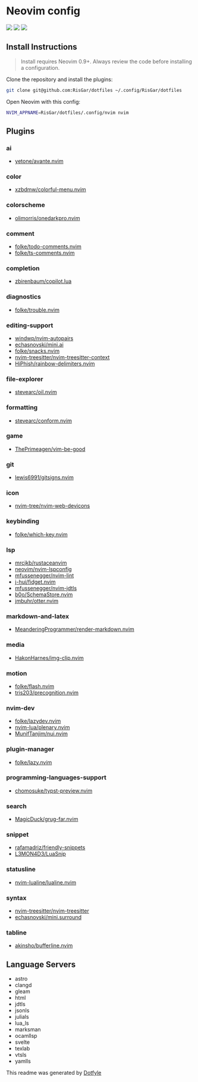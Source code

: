 # Neovim config

<a href="https://dotfyle.com/RisGar/dotfiles-config-nvim"><img src="https://dotfyle.com/RisGar/dotfiles-config-nvim/badges/plugins?style=flat" /></a>
<a href="https://dotfyle.com/RisGar/dotfiles-config-nvim"><img src="https://dotfyle.com/RisGar/dotfiles-config-nvim/badges/leaderkey?style=flat" /></a>
<a href="https://dotfyle.com/RisGar/dotfiles-config-nvim"><img src="https://dotfyle.com/RisGar/dotfiles-config-nvim/badges/plugin-manager?style=flat" /></a>

## Install Instructions

> Install requires Neovim 0.9+. Always review the code before installing a configuration.

Clone the repository and install the plugins:

```sh
git clone git@github.com:RisGar/dotfiles ~/.config/RisGar/dotfiles
```

Open Neovim with this config:

```sh
NVIM_APPNAME=RisGar/dotfiles/.config/nvim nvim
```

## Plugins

### ai

- [yetone/avante.nvim](https://dotfyle.com/plugins/yetone/avante.nvim)

### color

- [xzbdmw/colorful-menu.nvim](https://dotfyle.com/plugins/xzbdmw/colorful-menu.nvim)

### colorscheme

- [olimorris/onedarkpro.nvim](https://dotfyle.com/plugins/olimorris/onedarkpro.nvim)

### comment

- [folke/todo-comments.nvim](https://dotfyle.com/plugins/folke/todo-comments.nvim)
- [folke/ts-comments.nvim](https://dotfyle.com/plugins/folke/ts-comments.nvim)

### completion

- [zbirenbaum/copilot.lua](https://dotfyle.com/plugins/zbirenbaum/copilot.lua)

### diagnostics

- [folke/trouble.nvim](https://dotfyle.com/plugins/folke/trouble.nvim)

### editing-support

- [windwp/nvim-autopairs](https://dotfyle.com/plugins/windwp/nvim-autopairs)
- [echasnovski/mini.ai](https://dotfyle.com/plugins/echasnovski/mini.ai)
- [folke/snacks.nvim](https://dotfyle.com/plugins/folke/snacks.nvim)
- [nvim-treesitter/nvim-treesitter-context](https://dotfyle.com/plugins/nvim-treesitter/nvim-treesitter-context)
- [HiPhish/rainbow-delimiters.nvim](https://dotfyle.com/plugins/HiPhish/rainbow-delimiters.nvim)

### file-explorer

- [stevearc/oil.nvim](https://dotfyle.com/plugins/stevearc/oil.nvim)

### formatting

- [stevearc/conform.nvim](https://dotfyle.com/plugins/stevearc/conform.nvim)

### game

- [ThePrimeagen/vim-be-good](https://dotfyle.com/plugins/ThePrimeagen/vim-be-good)

### git

- [lewis6991/gitsigns.nvim](https://dotfyle.com/plugins/lewis6991/gitsigns.nvim)

### icon

- [nvim-tree/nvim-web-devicons](https://dotfyle.com/plugins/nvim-tree/nvim-web-devicons)

### keybinding

- [folke/which-key.nvim](https://dotfyle.com/plugins/folke/which-key.nvim)

### lsp

- [mrcjkb/rustaceanvim](https://dotfyle.com/plugins/mrcjkb/rustaceanvim)
- [neovim/nvim-lspconfig](https://dotfyle.com/plugins/neovim/nvim-lspconfig)
- [mfussenegger/nvim-lint](https://dotfyle.com/plugins/mfussenegger/nvim-lint)
- [j-hui/fidget.nvim](https://dotfyle.com/plugins/j-hui/fidget.nvim)
- [mfussenegger/nvim-jdtls](https://dotfyle.com/plugins/mfussenegger/nvim-jdtls)
- [b0o/SchemaStore.nvim](https://dotfyle.com/plugins/b0o/SchemaStore.nvim)
- [jmbuhr/otter.nvim](https://dotfyle.com/plugins/jmbuhr/otter.nvim)

### markdown-and-latex

- [MeanderingProgrammer/render-markdown.nvim](https://dotfyle.com/plugins/MeanderingProgrammer/render-markdown.nvim)

### media

- [HakonHarnes/img-clip.nvim](https://dotfyle.com/plugins/HakonHarnes/img-clip.nvim)

### motion

- [folke/flash.nvim](https://dotfyle.com/plugins/folke/flash.nvim)
- [tris203/precognition.nvim](https://dotfyle.com/plugins/tris203/precognition.nvim)

### nvim-dev

- [folke/lazydev.nvim](https://dotfyle.com/plugins/folke/lazydev.nvim)
- [nvim-lua/plenary.nvim](https://dotfyle.com/plugins/nvim-lua/plenary.nvim)
- [MunifTanjim/nui.nvim](https://dotfyle.com/plugins/MunifTanjim/nui.nvim)

### plugin-manager

- [folke/lazy.nvim](https://dotfyle.com/plugins/folke/lazy.nvim)

### programming-languages-support

- [chomosuke/typst-preview.nvim](https://dotfyle.com/plugins/chomosuke/typst-preview.nvim)

### search

- [MagicDuck/grug-far.nvim](https://dotfyle.com/plugins/MagicDuck/grug-far.nvim)

### snippet

- [rafamadriz/friendly-snippets](https://dotfyle.com/plugins/rafamadriz/friendly-snippets)
- [L3MON4D3/LuaSnip](https://dotfyle.com/plugins/L3MON4D3/LuaSnip)

### statusline

- [nvim-lualine/lualine.nvim](https://dotfyle.com/plugins/nvim-lualine/lualine.nvim)

### syntax

- [nvim-treesitter/nvim-treesitter](https://dotfyle.com/plugins/nvim-treesitter/nvim-treesitter)
- [echasnovski/mini.surround](https://dotfyle.com/plugins/echasnovski/mini.surround)

### tabline

- [akinsho/bufferline.nvim](https://dotfyle.com/plugins/akinsho/bufferline.nvim)

## Language Servers

- astro
- clangd
- gleam
- html
- jdtls
- jsonls
- julials
- lua_ls
- marksman
- ocamllsp
- svelte
- texlab
- vtsls
- yamlls

This readme was generated by [Dotfyle](https://dotfyle.com)
